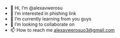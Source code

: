 - 👋 Hi, I’m @alexavwerosu
- 👀 I’m interested in phishing link
- 🌱 I’m currently learning from you guys
- 💞️ I’m looking to collaborate on
- 📫 How to reach me alexavwerosuo3@gmail.com

<!---
alexavwerosu/alexavwerosu is a ✨ special ✨ repository because its `README.md` (this file) appears on your GitHub profile.
You can click the Preview link to take a look at your changes.
--->
